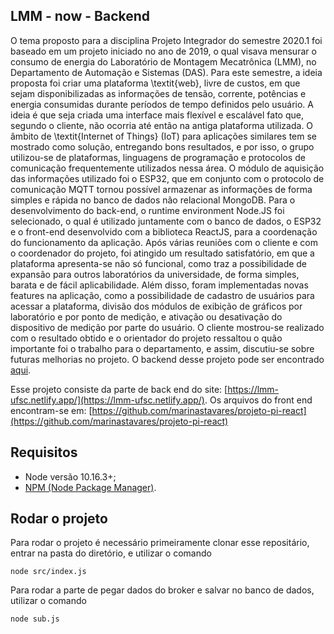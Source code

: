 ## LMM - now - Backend

O tema proposto para a disciplina Projeto Integrador do semestre 2020.1 foi baseado em um projeto iniciado no ano de 2019, o qual visava mensurar o consumo de energia do Laboratório de Montagem Mecatrônica (LMM), no Departamento de Automação e Sistemas (DAS). Para este semestre, a ideia proposta foi criar uma plataforma \textit{web}, livre de custos, em que sejam disponibilizadas as informações de tensão, corrente, potências e energia consumidas durante períodos de tempo definidos pelo usuário. A ideia é que seja criada uma interface mais flexível e escalável fato que, segundo o cliente, não ocorria até então na antiga plataforma utilizada. O âmbito de \textit{Internet of Things} (IoT) para aplicações similares tem se mostrado como solução, entregando bons resultados, e por isso, o grupo utilizou-se de plataformas, linguagens de programação e protocolos de comunicação frequentemente utilizados nessa área. O módulo de aquisição das informações utilizado foi o ESP32, que em conjunto com o protocolo de comunicação MQTT tornou possível armazenar as informações de forma simples e rápida no banco de dados não relacional MongoDB. Para o desenvolvimento do back-end, o runtime environment Node.JS foi selecionado, o qual é utilizado juntamente com o banco de dados, o ESP32 e o front-end desenvolvido com a biblioteca ReactJS, para a coordenação do funcionamento da aplicação. Após várias reuniões com o cliente e com o coordenador do projeto, foi atingido um resultado satisfatório, em que a plataforma apresenta-se não só funcional, como traz a possibilidade de expansão para outros laboratórios da universidade, de forma simples, barata e de fácil aplicabilidade. Além disso, foram implementadas novas features na aplicação, como a possibilidade de cadastro de usuários para acessar a plataforma, divisão dos módulos de exibição de gráficos por laboratório e por ponto de medição, e ativação ou desativação do dispositivo de medição por parte do usuário. O cliente mostrou-se realizado com o resultado obtido e o orientador do projeto ressaltou o quão importante foi o trabalho para o departamento, e assim, discutiu-se sobre futuras melhorias no projeto. O backend desse projeto pode ser encontrado [aqui](https://github.com/RhannaAuler/MongoMQTT).

Esse projeto consiste da parte de back end do site: [https://lmm-ufsc.netlify.app/](https://lmm-ufsc.netlify.app/). Os arquivos do front end encontram-se em: [https://github.com/marinastavares/projeto-pi-react](https://github.com/marinastavares/projeto-pi-react)

## Requisitos

- Node versão 10.16.3+;
- [NPM (Node Package Manager)](https://www.npmjs.com/).

## Rodar o projeto

Para rodar o projeto é necessário primeiramente clonar esse repositário, entrar na pasta do diretório, e utilizar o comando


```
node src/index.js
```


Para rodar a parte de pegar dados do broker e salvar no banco de dados, utilizar o comando

```
node sub.js
```

